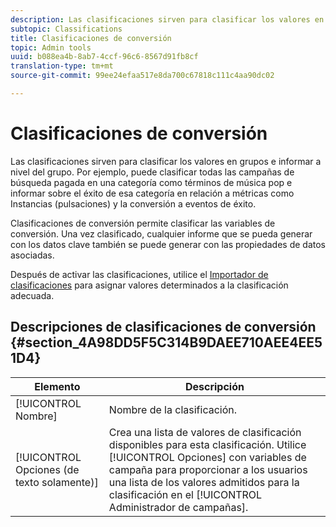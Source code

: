 ```yaml
---
description: Las clasificaciones sirven para clasificar los valores en grupos e informar a nivel del grupo. Por ejemplo, puede clasificar todas las campañas de búsqueda pagada en una categoría como términos de música pop e informar sobre el éxito de esa categoría en relación a métricas como Instancias (pulsaciones) y la conversión a eventos de éxito.
subtopic: Classifications
title: Clasificaciones de conversión
topic: Admin tools
uuid: b088ea4b-8ab7-4ccf-96c6-8567d91fb8cf
translation-type: tm+mt
source-git-commit: 99ee24efaa517e8da700c67818c111c4aa90dc02

---
```



# Clasificaciones de conversión

Las clasificaciones sirven para clasificar los valores en grupos e informar a nivel del grupo. Por ejemplo, puede clasificar todas las campañas de búsqueda pagada en una categoría como términos de música pop e informar sobre el éxito de esa categoría en relación a métricas como Instancias (pulsaciones) y la conversión a eventos de éxito.

Clasificaciones de conversión permite clasificar las variables de conversión. Una vez clasificado, cualquier informe que se pueda generar con los datos clave también se puede generar con las propiedades de datos asociadas.

Después de activar las clasificaciones, utilice el  [Importador de clasificaciones](/help/components/c-classifications2/c-classifications-importer/c-working-with-saint.md) para asignar valores determinados a la clasificación adecuada.

## Descripciones de clasificaciones de conversión {#section_4A98DD5F5C314B9DAEE710AEE4EE51D4}

| Elemento | Descripción |
|---|---|
| [!UICONTROL Nombre] | Nombre de la clasificación. |
| [!UICONTROL Opciones (de texto solamente)] | Crea una lista de valores de clasificación disponibles para esta clasificación. Utilice [!UICONTROL Opciones] con variables de campaña para proporcionar a los usuarios una lista de los valores admitidos para la clasificación en el [!UICONTROL Administrador de campañas]. |

